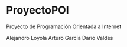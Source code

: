 # ProyectoPOI
Proyecto de Programación Orientada a Internet

Alejandro Loyola
Arturo García
Darío Valdés
